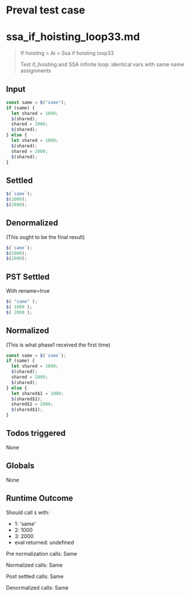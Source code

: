 # Preval test case

# ssa_if_hoisting_loop33.md

> If hoisting > Ai > Ssa if hoisting loop33
>
> Test if_hoisting and SSA infinite loop: identical vars with same name assignments

## Input

`````js filename=intro
const same = $("same");
if (same) {
  let shared = 1000;
  $(shared);
  shared = 2000;
  $(shared);
} else {
  let shared = 1000;
  $(shared);
  shared = 2000;
  $(shared);
}
`````


## Settled


`````js filename=intro
$(`same`);
$(1000);
$(2000);
`````


## Denormalized
(This ought to be the final result)

`````js filename=intro
$(`same`);
$(1000);
$(2000);
`````


## PST Settled
With rename=true

`````js filename=intro
$( "same" );
$( 1000 );
$( 2000 );
`````


## Normalized
(This is what phase1 received the first time)

`````js filename=intro
const same = $(`same`);
if (same) {
  let shared = 1000;
  $(shared);
  shared = 2000;
  $(shared);
} else {
  let shared$1 = 1000;
  $(shared$1);
  shared$1 = 2000;
  $(shared$1);
}
`````


## Todos triggered


None


## Globals


None


## Runtime Outcome


Should call `$` with:
 - 1: 'same'
 - 2: 1000
 - 3: 2000
 - eval returned: undefined

Pre normalization calls: Same

Normalized calls: Same

Post settled calls: Same

Denormalized calls: Same
